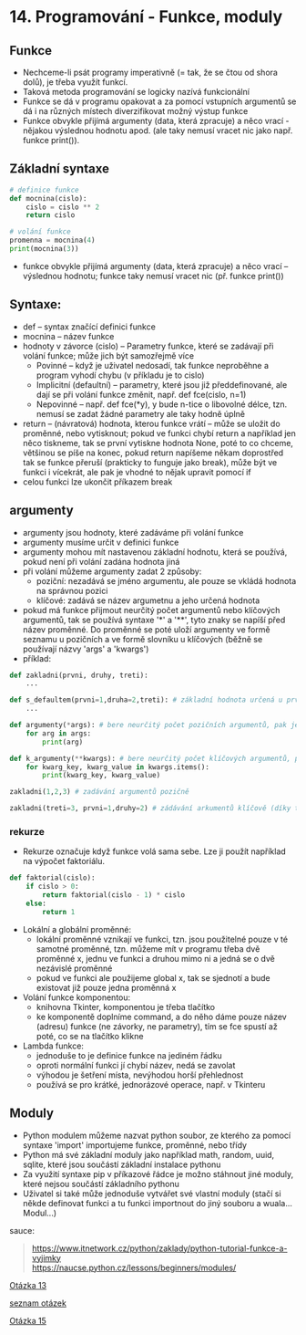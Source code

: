 # 14. Programování - Funkce, moduly


## Funkce
- Nechceme-li psát programy imperativně (= tak, že se čtou od shora dolů), je třeba využít funkcí. 
- Taková metoda programování se logicky nazívá funkcionální 
- Funkce se dá v programu opakovat a za pomocí vstupních argumentů se dá i na různých místech diverzifikovat možný výstup funkce
- Funkce obvykle přijímá argumenty (data, která zpracuje) a něco vrací - nějakou výslednou hodnotu apod. (ale taky nemusí vracet nic jako např. funkce print()).
## Základní syntaxe

```python
# definice funkce
def mocnina(cislo): 
    cislo = cislo ** 2
    return cislo

# volání funkce
promenna = mocnina(4)
print(mocnina(3))
```
- funkce obvykle přijímá argumenty (data, která zpracuje) a něco vrací – výslednou hodnotu; funkce taky nemusí vracet nic (př. funkce print())

## Syntaxe:
- def – syntax značící definici funkce
- mocnina – název funkce
- hodnoty v závorce (cislo) – Parametry funkce, které se zadávají při volání funkce; může jich být samozřejmě více
    - Povinné – když je uživatel nedosadí, tak funkce neproběhne a program vyhodí chybu (v příkladu je to cislo)
    - Implicitní (defaultní) – parametry, které jsou již předdefinované, ale dají se při volání funkce změnit, např. def fce(cislo, n=1)
    - Nepovinné – např. def fce(*y), y bude n-tice o libovolné délce, tzn. nemusí se zadat žádné parametry ale taky hodně úplně
- return – (návratová) hodnota, kterou funkce vrátí – může se uložit do proměnné, nebo vytisknout; pokud ve funkci chybí return a například jen něco tiskneme, tak se první vytiskne hodnota None, poté to co chceme, většinou se píše na konec, pokud return napíšeme někam doprostřed tak se funkce přeruší (prakticky to funguje jako break), může být ve funkci i vícekrát, ale pak je vhodné to nějak upravit pomocí if
- celou funkci lze ukončit příkazem break

## argumenty
- argumenty jsou hodnoty, které zadáváme při volání funkce
- argumenty musíme určit v definici funkce 
- argumenty mohou mít nastavenou základní hodnotu, která se používá, pokud není při volání zadána hodnota jiná
- při volání můžeme argumenty zadat 2 způsoby:
    - poziční: nezadává se jméno argumentu, ale pouze se vkládá hodnota na správnou pozici
    - klíčové: zadává se název argumetnu a jeho určená hodnota
- pokud má funkce přijmout neurčitý počet argumentů nebo klíčových argumentů, tak se používá syntaxe
 '*' a '**', tyto znaky se napíší před název proměnné. Do proměnné se poté uloží argumenty ve formě seznamu
  u pozičních a ve formě slovníku u klíčových (běžně se používají názvy 'args' a 'kwargs')
- příklad:

```python
def zakladni(prvni, druhy, treti):
    ...

def s_defaultem(prvni=1,druha=2,treti): # základní hodnota určená u prvních dvou argumentů
    ...

def argumenty(*args): # bere neurčitý počet pozičních argumentů, pak je postupně vypíše
    for arg in args:
        print(arg)

def k_argumenty(**kwargs): # bere neurčitý počet klíčových argumentů, pak postupně vypíše všechny páry (klíč,hodnota)
    for kwarg_key, kwarg_value in kwargs.items():
        print(kwarg_key, kwarg_value)

zakladni(1,2,3) # zadávání argumentů pozičně

zakladni(treti=3, prvni=1,druhy=2) # zádávání arkumentů klíčově (díky tomu je možno zadávat argumenty v různém pořadí, ale nedporučuju to)

```

### rekurze
- Rekurze označuje když funkce volá sama sebe. Lze ji použít například na výpočet faktoriálu.

```python
def faktorial(cislo):
    if cislo > 0:
        return faktorial(cislo - 1) * cislo
    else:
        return 1
```
- Lokální a globální proměnné:
    - lokální proměnné vznikají ve funkci, tzn. jsou použitelné pouze v té samotné proměnné, tzn. můžeme mít v programu třeba dvě proměnné x, jednu ve funkci a druhou mimo ni a jedná se o dvě nezávislé proměnné
    - pokud ve funkci ale použijeme global x, tak se sjednotí a bude existovat již pouze jedna proměnná x
- Volání funkce komponentou:
    - knihovna Tkinter, komponentou je třeba tlačítko
    - ke komponentě doplníme command, a do něho dáme pouze název (adresu) funkce (ne závorky, ne parametry), tím se fce spustí až poté, co se na tlačítko klikne
- Lambda funkce:
    - jednoduše to je definice funkce na jediném řádku
    - oproti normální funkci jí chybí název, nedá se zavolat
    - výhodou je šetření místa, nevýhodou horší přehlednost
    - používá se pro krátké, jednorázové operace, např. v Tkinteru


## Moduly
- Python modulem můžeme nazvat python soubor, ze kterého za pomocí syntaxe 'import' importujeme funkce, proměnné, nebo třídy
- Python má své základní moduly jako například math, random, uuid, sqlite, které jsou součástí základní instalace pythonu
- Za využití syntaxe pip v příkazové řádce je možno stáhnout jiné moduly, které nejsou součástí základního pythonu
- Uživatel si také může jednoduše vytvářet své vlastní moduly (stačí si někde definovat funkci a tu funkci importnout do jiný souboru a wuala... Modul...)

sauce:
> https://www.itnetwork.cz/python/zaklady/python-tutorial-funkce-a-vyjimky <br>
> https://naucse.python.cz/lessons/beginners/modules/ 

[Otázka 13](13HW.md)

[seznam otázek](seznam_otazek.md)
                        
[Otázka 15](15HW.md)